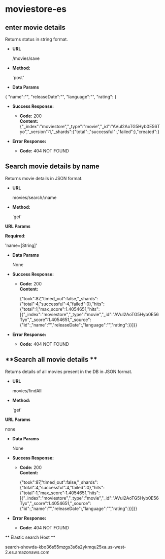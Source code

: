 # moviestore-es

**enter movie details**
----
  Returns status in string format.

* **URL**

  /movies/save

* **Method:**

  'post'
    


* **Data Params**

 {
 "name":"",
 "releaseDate":"",
"language":"",
 "rating":
}
 

* **Success Response:**

  * **Code:** 200 <br />
    **Content:** {"_index":"moviestore","_type":"movie","_id":"AVul2AoTG5Hyb0E56Tyo","_version":1,"_shards":{"total":,"successful":,"failed":},"created":}
 
* **Error Response:**

  * **Code:** 404 NOT FOUND <br />
 


**Search movie details by name**
----
  Returns movie details in JSON format.

* **URL**

  movies/search/:name

* **Method:**

  'get'
    
 **URL Params**

   **Required:**
 
   'name=[String]'

* **Data Params**

  None

* **Success Response:**

  * **Code:** 200 <br />
    **Content:**
    
    {"took":87,"timed_out":false,"_shards":{"total":4,"successful":4,"failed":0},"hits":{"total":1,"max_score":1.4054651,"hits":[{"_index":"moviestore","_type":"movie","_id":"AVul2AoTG5Hyb0E56Tyo","_score":1.4054651,"_source":{"id":,"name":"","releaseDate":,"language":"","rating":}}]}}
    
    
* **Error Response:**

  * **Code:** 404 NOT FOUND <br />



**Search all movie details **
----
  Returns details of all movies present in the DB in JSON format.

* **URL**

  movies/findAll

* **Method:**

  'get'
    
 **URL Params**

  none

* **Data Params**

  None

* **Success Response:**

  * **Code:** 200 <br />
    **Content:**
    
    {"took":87,"timed_out":false,"_shards":{"total":4,"successful":4,"failed":0},"hits":{"total":1,"max_score":1.4054651,"hits":[{"_index":"moviestore","_type":"movie","_id":"AVul2AoTG5Hyb0E56Tyo","_score":1.4054651,"_source":{"id":,"name":"","releaseDate":,"language":"","rating":}}]}}
    
    
* **Error Response:**

  * **Code:** 404 NOT FOUND <br />


** Elastic search Host **

search-showda-kbo36s55mzgs3s6s2ykmqu25xa.us-west-2.es.amazonaws.com




			